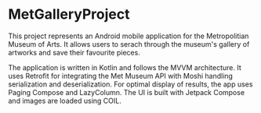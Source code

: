 # MetGalleryProject

This project represents an Android mobile application for the Metropolitian Museum of Arts. It allows users to serach through the museum's gallery of artworks and save their favourite pieces.

The application is written in Kotlin and follows the MVVM architecture. It uses Retrofit for integrating the Met Museum API with Moshi handling serialization and deserialization. For optimal display of results, the app uses Paging Compose and LazyColumn. The UI is built with Jetpack Compose and images are loaded using COIL.
